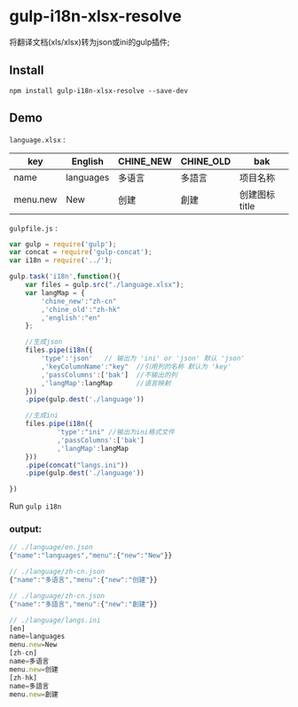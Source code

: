 # gulp-i18n-xlsx-resolve
将翻译文档(xls/xlsx)转为json或ini的gulp插件;

## Install
```
npm install gulp-i18n-xlsx-resolve --save-dev
```

## Demo

`language.xlsx` :  

key | English | CHINE_NEW | CHINE_OLD | bak
----|---------|-----------|-----------|----
name     | languages  | 多语言 | 多語言 | 项目名称
menu.new | New        | 创建   |  創建 | 创建图标title 

`gulpfile.js` : 

```js
var gulp = require('gulp');
var concat = require('gulp-concat');
var i18n = require('../');

gulp.task('i18n',function(){
    var files = gulp.src("./language.xlsx"); 
    var langMap = {
        'chine_new':"zh-cn"
        ,'chine_old':"zh-hk"
        ,'english':"en"
    };

    //生成json
    files.pipe(i18n({
        'type':'json'   // 输出为 'ini' or 'json' 默认 'json'
        ,'keyColumnName':"key"  //引用列的名称 默认为 'key'
        ,'passColumns':['bak']  //不输出的列
        ,'langMap':langMap      //语言映射
    }))
    .pipe(gulp.dest('./language'))

    //生成ini
    files.pipe(i18n({
            'type':"ini" //输出为ini格式文件
            ,'passColumns':['bak']
            ,'langMap':langMap
    }))
    .pipe(concat("langs.ini"))
    .pipe(gulp.dest('./language'))

})
```

Run `gulp i18n`  

### output:  
```js
// ./language/en.json
{"name":"languages","menu":{"new":"New"}}

// ./language/zh-cn.json
{"name":"多语言","menu":{"new":"创建"}}

// ./language/zh-cn.json
{"name":"多語言","menu":{"new":"創建"}}

// ./language/langs.ini
[en]
name=languages
menu.new=New
[zh-cn]
name=多语言
menu.new=创建
[zh-hk]
name=多語言
menu.new=創建

```
